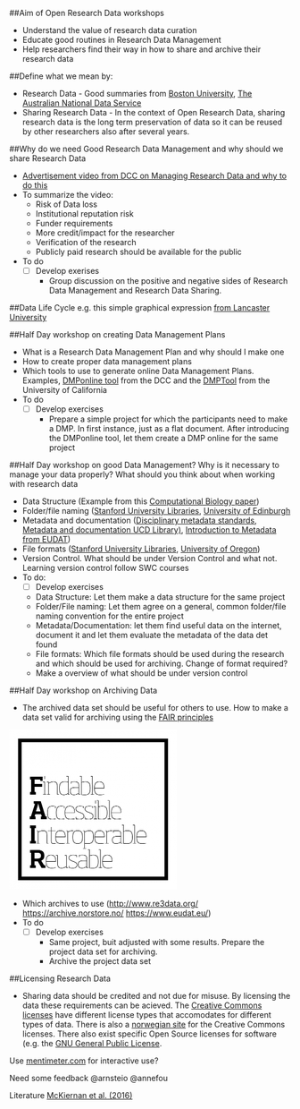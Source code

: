##Aim of Open Research Data workshops
- Understand the value of research data curation
- Educate good routines in Research Data Management
- Help researchers find their way in how to share and archive their research data

##Define what we mean by:
- Research Data - Good summaries from [Boston University](http://www.bu.edu/datamanagement/background/whatisdata/), [The Australian National Data Service](http://www.ands.org.au/guides/what-is-research-data)
- Sharing Research Data - In the context of Open Research Data, sharing research data is the long term preservation of data so it can be reused by other researchers also after several years.

##Why do we need Good Research Data Management and why should we share Research Data
- [Advertisement video from DCC on Managing Research Data and why to do this](http://www.dcc.ac.uk/news/managing-research-data-video)
- To summarize the video:
  - Risk of Data loss
  - Institutional reputation risk
  - Funder requirements
  - More credit/impact for the researcher
  - Verification of the research
  - Publicly paid research should be available for the public
- To do
  - [ ] Develop exerises
    - Group discussion on the positive and negative sides of Research Data Management and Research Data Sharing.

##Data Life Cycle 
e.g. this simple graphical expression [from Lancaster University](http://www.lancaster.ac.uk/library/rdm/what-is-rdm/plan/data-lifecycle/)

##Half Day workshop on creating Data Management Plans
- What is a Research Data Management Plan and why should I make one
- How to create proper data management plans
- Which tools to use to generate online Data Management Plans. Examples, [DMPonline tool](https://dmponline.dcc.ac.uk/) from the DCC and the [DMPTool](https://dmp.cdlib.org/) from the University of California
- To do
  - [ ] Develop exercises 
    - Prepare a simple project for which the participants need to make a DMP. In first instance, just as a flat document. After introducing the DMPonline tool, let them create a DMP online for the same project

##Half Day workshop on good Data Management?
Why is it necessary to manage your data properly? What should you think about when working with research data
- Data Structure (Example from this [Computational Biology paper](http://journals.plos.org/ploscompbiol/article?id=10.1371/journal.pcbi.1000424))
- Folder/file naming ([Stanford University Libraries](https://library.stanford.edu/research/data-management-services/data-best-practices/best-practices-file-naming), [University of Edinburgh](http://www.ed.ac.uk/records-management/records-management/staff-guidance/electronic-records/naming-conventions)
- Metadata and documentation ([Disciplinary metadata standards](http://www.dcc.ac.uk/drupal/resources/metadata-standards), [Metadata and documentation UCD Library)](http://libguides.ucd.ie/data/doc_metadata), [Introduction to Metadata from EUDAT](http://www.slideshare.net/EUDAT/introduction-to-metadata-57336324))
- File formats ([Stanford University Libraries](https://library.stanford.edu/research/data-management-services/data-best-practices/best-practices-file-formats), [University of Oregon](https://library.uoregon.edu/datamanagement/fileformats.html))
- Version Control. What should be under Version Control and what not. Learning version control follow SWC courses
- To do:
  - [ ] Develop exercises
   - Data Structure: Let them make a data structure for the same project
   - Folder/File naming: Let them agree on a general, common folder/file naming convention for the entire project
   - Metadata/Documentation: let them find useful data on the internet, document it and let them evaluate the metadata of the data det found
   - File formats: Which file formats should be used during the research and which should be used for archiving. Change of format required?
   - Make a overview of what should be under version control

##Half Day workshop on Archiving Data
- The archived data set should be useful for others to use. How to make a data set valid for archiving using the [FAIR principles](https://www.force11.org/group/fairgroup/fairprinciples)

![FAIR Principles](pictures/FAIR.png)

- Which archives to use (http://www.re3data.org/ https://archive.norstore.no/ https://www.eudat.eu/)
- To do
  - [ ] Develop exercises
    - Same project, buit adjusted with some results. Prepare the project data set for archiving.
    - Archive the project data set

##Licensing Research Data 
- Sharing data should be credited and not due for misuse. By licensing the data these requirements can be acieved. The [Creative Commons licenses](https://creativecommons.org) have different license types that accomodates for different types of data. There is also a [norwegian site](https://creativecommons.no) for the Creative Commons licenses. There also exist specific Open Source licenses for software (e.g. the [GNU General Public License](https://www.gnu.org/licenses/gpl-3.0.en.html).

Use [mentimeter.com](http://www.mentimeter.com) for interactive use?

Need some feedback @arnsteio @annefou

Literature
[McKiernan et al. (2016)](https://elifesciences.org/content/5/e16800%20)

